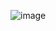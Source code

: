 ![image](https://user-images.githubusercontent.com/98633267/192308507-b59495fb-6786-4385-8c7b-b1f23185d286.png)

